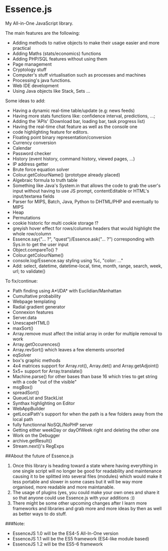 # Essence.js
My All-in-One JavaScript library.

The main features are the following:
-	Adding methods to native objects to make their usage easier and more practical
-	Adding Maths (stats/economics) functions
-	Adding PHP/SQL features without using them
-	Page management
-	Cryptology stuff
-	Computer's stuff virtualisation such as processes and machines
-	Processing's java functions.
-	Web IDE development
-	Using Java objects like Stack, Sets ...

Some ideas to add:
-	Having a dynamic real-time table/update (e.g: news feeds)
-	Having more stats functions like: confidence interval, predictions, ...;
-	Adding the 'APIs' (Download bar, loading bar, task progress list)
-	Having the real-time chat feature as well as the console one
-	code highlighting feature for editors.
-	Floating point binary representation/conversion
-	Currency conversion
-	Calendar
-	Password checker
-	History (event history, command history, viewed pages, ...)
-	IP address getter
-	Brute force equation solver
-	Colour.getColourName() (prototype already placed)
-	Algebraic formula to truth table
-	Something like Java's System.in that allows the code to grab the user's input without having to use JS prompt, contentEditable or HTML's input/textarea fields
-	Parser for MIPS, Batch, Java, Python to DHTML/PHP and eventually to MIPS
-	Heap
-	Permutations
-	cookie historic for multi cookie storage !?
-	greyish hover effect for rows/columns headers that would highlight the whole row/column
-	Essence.say("... ?", "quest")/Essence.ask("... ?") corresponding with Sys.in to get the user input
-	Object.compareTo() ?
-	Colour.getColourName()
-	console.log/Essence.say styling using %c, "color: ..."
-	Add: select, datetime, datetime-local, time, month, range, search, week, url; to validate()

To fix/continue:
-	Path finding using A*\IDA* with Euclidian/Manhattan
-	Cumultative probability
-	Webpage templating
-	Radial gradient generator
-	Connexion features
-	Server.data
-	UnescapeHTML()
-	maxSort()
-	Array.remove must affect the initial array in order for multiple removal to work
-	Array.getOccurences()
-	Array.revSort() which leaves a few elements unsorted
-	eqSolver
-	box's graphic methods
-	4x4 matrices support for Array.rot(), Array.det() and Array.getAdjoint()
-	5x5+ support for Array.translate()
-	Machine.parse() for other bases than base 16 which tries to get string with a code "out of the visible"
-	msgBox()
-	spreadSort()
-	QueueList and StackList
-	Synthax highlighting on Editor
-	WebAppBuilder
-	getLocalPath's support for when the path is a few folders away from the local path
-	fully functionnal NoSQL/NoPHP server
-	Getting either weekDay or dayOfWeek right and deleting the other one
-	Work on the Debugger
-	archive.getResult()
-	Stream.next()'s RegExps

##About the future of Essence.js
1.	Once this library is heading toward a state where having everything in one single script will no longer be good for readability and maintenance causing it to be splitted into several files (modules) which would make it less portable and slower in some cases but it will be way more organised, more readable and more maintanable.
2.	The usage of plugins (yes, you could make your own ones and share it so that anyone could use Essence.js with your additions :))
3.	There might be some other upcoming changes after I learn more frameworks and libraries and grab more and more ideas by then as well as better ways to do stuff.

###Note:
-	EssenceJS 1.0 will be the ES4-5 All-In-One version
-	EssenceJS 1.1 will be the ES5 framework (ES4-like module based)
-	EssenceJS 1.2 will be the ES5-6 framework
